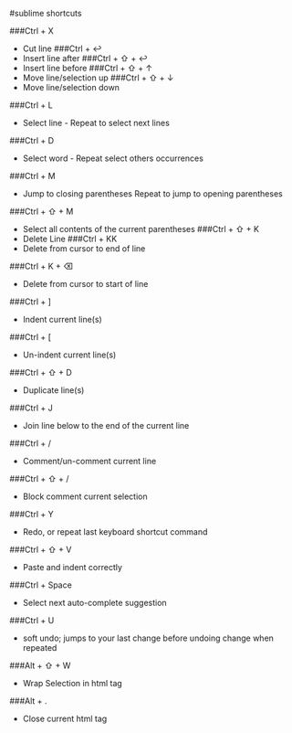 #sublime shortcuts

###Ctrl + X
  - Cut line
###Ctrl + ↩
  - Insert line after
###Ctrl + ⇧ + ↩
  - Insert line before
###Ctrl + ⇧ + ↑
  - Move line/selection up
###Ctrl + ⇧ + ↓
  - Move line/selection down

###Ctrl + L
  - Select line - Repeat to select next lines

###Ctrl + D
  - Select word - Repeat select others occurrences

###Ctrl + M
  - Jump to closing parentheses Repeat to jump to opening parentheses

###Ctrl + ⇧ + M
  - Select all contents of the current parentheses
###Ctrl + ⇧ + K
  - Delete Line
###Ctrl + KK
  - Delete from cursor to end of line

###Ctrl + K + ⌫
  - Delete from cursor to start of line

###Ctrl + ]
  - Indent current line(s)

###Ctrl + [
  - Un-indent current line(s)

###Ctrl + ⇧ + D
  - Duplicate line(s)

###Ctrl + J
  - Join line below to the end of the current line

###Ctrl + /
  - Comment/un-comment current line

###Ctrl + ⇧ + /
  - Block comment current selection

###Ctrl + Y
  - Redo, or repeat last keyboard shortcut command

###Ctrl + ⇧ + V
  - Paste and indent correctly

###Ctrl + Space
  - Select next auto-complete suggestion

###Ctrl + U
  - soft undo; jumps to your last change before undoing change when repeated

###Alt + ⇧ + W
  - Wrap Selection in html tag

###Alt + .
  - Close current html tag


